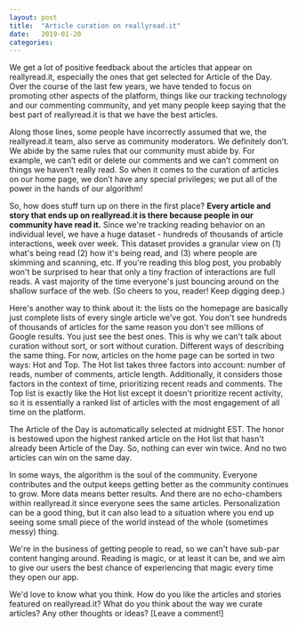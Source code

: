 ```yaml
---
layout: post
title:  "Article curation on reallyread.it"
date:   2019-01-20
categories:
---
```


We get a lot of positive feedback about the articles that appear on reallyread.it, especially the ones that get selected for Article of the Day. Over the course of the last few years, we have tended to focus on promoting other aspects of the platform, things like our tracking technology and our commenting community, and yet many people keep saying that the best part of reallyread.it is that we have the best articles.

Along those lines, some people have incorrectly assumed that we, the reallyread.it team, also serve as community moderators. We definitely don’t. We abide by the same rules that our community must abide by. For example, we can’t edit or delete our comments and we can’t comment on things we haven’t really read. So when it comes to the curation of articles on our home page, we don’t have any special privileges; we put all of the power in the hands of our algorithm!

So, how does stuff turn up on there in the first place? **Every article and story that ends up on reallyread.it is there because people in our community have read it.** Since we're tracking reading behavior on an individual level, we have a huge dataset - hundreds of thousands of article interactions, week over week. This dataset provides a granular view on (1) what's being read (2) how it's being read, and (3) where people are skimming and scanning, etc. If you're reading this blog post, you probably won't be surprised to hear that only a tiny fraction of interactions are full reads. A vast majority of the time everyone's just bouncing around on the shallow surface of the web. (So cheers to you, reader! Keep digging deep.) 

Here's another way to think about it: the lists on the homepage are basically just complete lists of every single article we've got. You don't see hundreds of thousands of articles for the same reason you don't see millions of Google results. You just see the best ones. This is why we can't talk about curation without sort, or sort without curation. Different ways of describing the same thing. For now, articles on the home page can be sorted in two ways: Hot and Top. The Hot list takes three factors into account: number of reads, number of comments, article length. Additionally, it considers those factors in the context of time, prioritizing recent reads and comments. The Top list is exactly like the Hot list except it doesn't prioritize recent activity, so it is essentially a ranked list of articles with the most engagement of all time on the platform.

The Article of the Day is automatically selected at midnight EST. The honor is bestowed upon the highest ranked article on the Hot list that hasn't already been Article of the Day. So, nothing can ever win twice. And no two articles can win on the same day.

In some ways, the algorithm is the soul of the community. Everyone contributes and the output keeps getting better as the community continues to grow. More data means better results. And there are no echo-chambers within reallyread.it since everyone sees the same articles. Personalization can be a good thing, but it can also lead to a situation where you end up seeing some small piece of the world instead of the whole (sometimes messy) thing. 

We're in the business of getting people to read, so we can't have sub-par content hanging around. Reading is magic, or at least it can be, and we aim to give our users the best chance of experiencing that magic every time they open our app. 

We'd love to know what you think. How do you like the articles and stories featured on reallyread.it? What do you think about the way we curate articles? Any other thoughts or ideas? [Leave a comment!]
